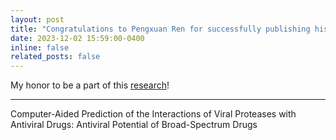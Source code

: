 ```yaml
---
layout: post
title: "Congratulations to Pengxuan Ren for successfully publishing his research paper on the last day of 2023!"
date: 2023-12-02 15:59:00-0400
inline: false
related_posts: false
---
```


My honor to be a part of this [research](https://www.mdpi.com/1420-3049/29/1/225)!

---

Computer-Aided Prediction of the Interactions of Viral Proteases with Antiviral Drugs: Antiviral Potential of Broad-Spectrum Drugs
